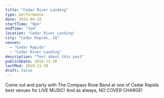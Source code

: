 ```yaml
---
title: "Cedar River Landing"
type: performance
date: 2015-04-18
startTime: "9pm"
endTime: "1am"
location: "Cedar River Landing"
city: "Cedar Rapids, IA"
venues:
  - "Cedar Rapids"
  - "Cedar River Landing"
description: "Text about this post"
publishDate: 2019-11-30
lastMod: 2019-11-30
draft: false
---
```


Come out and party with The Compass Rose Band at one of Cedar Rapids best venues for LIVE MUSIC! And as always, NO COVER CHARGE!

